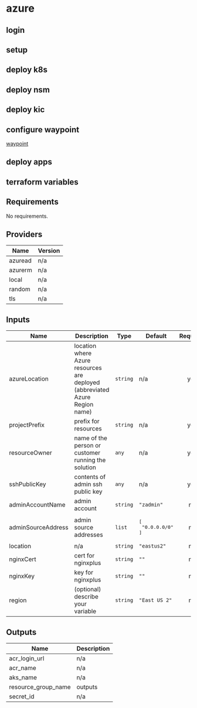 # azure

## login


## setup


## deploy k8s


## deploy nsm


## deploy kic

## configure waypoint


  [waypoint](../../waypoint/readme.md)


## deploy apps


## terraform variables
<!-- markdownlint-disable no-inline-html -->
<!-- BEGINNING OF PRE-COMMIT-TERRAFORM DOCS HOOK -->
## Requirements

No requirements.

## Providers

| Name | Version |
|------|---------|
| azuread | n/a |
| azurerm | n/a |
| local | n/a |
| random | n/a |
| tls | n/a |

## Inputs

| Name | Description | Type | Default | Required |
|------|-------------|------|---------|:--------:|
| azureLocation | location where Azure resources are deployed (abbreviated Azure Region name) | `string` | n/a | yes |
| projectPrefix | prefix for resources | `string` | n/a | yes |
| resourceOwner | name of the person or customer running the solution | `any` | n/a | yes |
| sshPublicKey | contents of admin ssh public key | `any` | n/a | yes |
| adminAccountName | admin account | `string` | `"zadmin"` | no |
| adminSourceAddress | admin source addresses | `list` | <pre>[<br>  "0.0.0.0/0"<br>]</pre> | no |
| location | n/a | `string` | `"eastus2"` | no |
| nginxCert | cert for nginxplus | `string` | `""` | no |
| nginxKey | key for nginxplus | `string` | `""` | no |
| region | (optional) describe your variable | `string` | `"East US 2"` | no |

## Outputs

| Name | Description |
|------|-------------|
| acr\_login\_url | n/a |
| acr\_name | n/a |
| aks\_name | n/a |
| resource\_group\_name | outputs |
| secret\_id | n/a |

<!-- END OF PRE-COMMIT-TERRAFORM DOCS HOOK -->
<!-- markdownlint-enable no-inline-html -->
